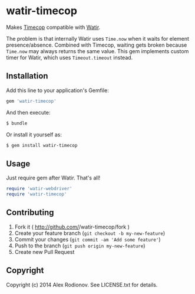 # watir-timecop

Makes [Timecop](https://github.com/travisjeffery/timecop) compatible with [Watir](https://github.com/watir/watir-webdriver).

The problem is that internally Watir uses `Time.now` when it waits for element presence/absence. Combined with Timecop, waiting gets broken because `Time.now` may always returns the same value. This gem implements custom timer for Watir, which uses `Timeout.timeout` instead.

## Installation

Add this line to your application's Gemfile:

```bash
gem 'watir-timecop'
```

And then execute:

```bash
$ bundle
```

Or install it yourself as:

```bash
$ gem install watir-timecop
```

## Usage

Just require gem after Watir. That's all!

```ruby
require 'watir-webdriver'
require 'watir-timecop'
```

## Contributing

1. Fork it ( http://github.com/<my-github-username>/watir-timecop/fork )
2. Create your feature branch (`git checkout -b my-new-feature`)
3. Commit your changes (`git commit -am 'Add some feature'`)
4. Push to the branch (`git push origin my-new-feature`)
5. Create new Pull Request

## Copyright

Copyright (c) 2014 Alex Rodionov. See LICENSE.txt for details.

